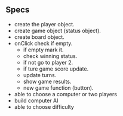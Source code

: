 ## Specs
* create the player object.
* create game object (status object).
* create board object.
* onClick check if empty.
  * if empty mark it.
  * check winning status.
  * if not go to player 2.
  * if ture game score update.
  * update turns.
  * show game results.
  * new game function (button).
* able to choose a computer or two players
* build computer AI
* able to choose difficulty
